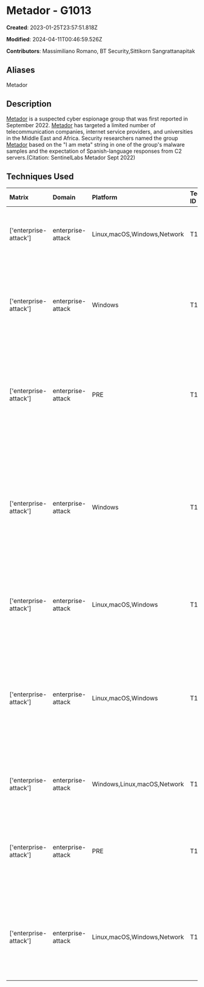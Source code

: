 # Metador - G1013

**Created**: 2023-01-25T23:57:51.818Z

**Modified**: 2024-04-11T00:46:59.526Z

**Contributors**: Massimiliano Romano, BT Security,Sittikorn Sangrattanapitak

## Aliases

Metador

## Description

[Metador](https://attack.mitre.org/groups/G1013) is a suspected cyber espionage group that was first reported in September 2022. [Metador](https://attack.mitre.org/groups/G1013) has targeted a limited number of telecommunication companies, internet service providers, and universities in the Middle East and Africa. Security researchers named the group [Metador](https://attack.mitre.org/groups/G1013) based on the "I am meta" string in one of the group's malware samples and the expectation of Spanish-language responses from C2 servers.(Citation: SentinelLabs Metador Sept 2022)

## Techniques Used

|Matrix|Domain|Platform|Technique ID|Technique Name|Use|
| :---| :---| :---| :---| :---| :---|
|['enterprise-attack']|enterprise-attack|Linux,macOS,Windows,Network|T1071.001|Web Protocols|[Metador](https://attack.mitre.org/groups/G1013) has used HTTP for C2.(Citation: SentinelLabs Metador Sept 2022)|
|['enterprise-attack']|enterprise-attack|Windows|T1059.003|Windows Command Shell|[Metador](https://attack.mitre.org/groups/G1013) has used the Windows command line to execute commands.(Citation: SentinelLabs Metador Sept 2022)|
|['enterprise-attack']|enterprise-attack|PRE|T1588.001|Malware|[Metador](https://attack.mitre.org/groups/G1013) has used unique malware in their operations, including [metaMain](https://attack.mitre.org/software/S1059) and [Mafalda](https://attack.mitre.org/software/S1060).(Citation: SentinelLabs Metador Sept 2022)|
|['enterprise-attack']|enterprise-attack|Windows|T1546.003|Windows Management Instrumentation Event Subscription|[Metador](https://attack.mitre.org/groups/G1013) has established persistence through the use of a WMI event subscription combined with unusual living-off-the-land binaries such as `cdb.exe`.(Citation: SentinelLabs Metador Sept 2022)|
|['enterprise-attack']|enterprise-attack|Linux,macOS,Windows|T1027.013|Encrypted/Encoded File|[Metador](https://attack.mitre.org/groups/G1013) has encrypted their payloads.(Citation: SentinelLabs Metador Sept 2022)|
|['enterprise-attack']|enterprise-attack|Linux,macOS,Windows|T1070.004|File Deletion|[Metador](https://attack.mitre.org/groups/G1013) has quickly deleted `cbd.exe` from a compromised host following the successful deployment of their malware.(Citation: SentinelLabs Metador Sept 2022) |
|['enterprise-attack']|enterprise-attack|Windows,Linux,macOS,Network|T1095|Non-Application Layer Protocol|[Metador](https://attack.mitre.org/groups/G1013) has used TCP for C2.(Citation: SentinelLabs Metador Sept 2022)|
|['enterprise-attack']|enterprise-attack|PRE|T1588.002|Tool|[Metador](https://attack.mitre.org/groups/G1013) has used Microsoft's Console Debugger in some of their operations.(Citation: SentinelLabs Metador Sept 2022)|
|['enterprise-attack']|enterprise-attack|Linux,macOS,Windows,Network|T1105|Ingress Tool Transfer|[Metador](https://attack.mitre.org/groups/G1013) has downloaded tools and malware onto a compromised system.(Citation: SentinelLabs Metador Sept 2022)|
